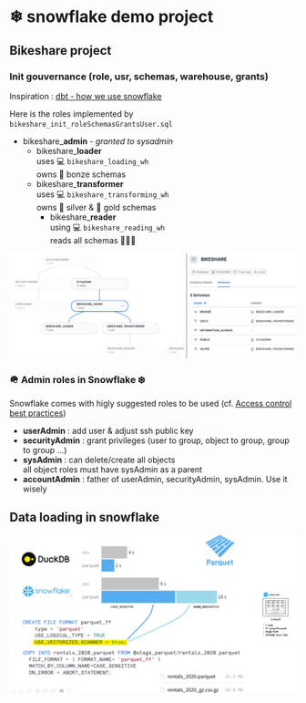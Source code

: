 # ❄ snowflake demo project

## Bikeshare project

### Init gouvernance (role, usr, schemas, warehouse, grants)

Inspiration : [dbt - how we use snowflake](https://discourse.getdbt.com/t/setting-up-snowflake-the-exact-grant-statements-we-run/439)

Here is the roles implemented by `bikeshare_init_roleSchemasGrantsUser.sql`

- bikeshare_**admin** *- granted to sysadmin*
  - bikeshare_**loader**       <br>
      uses 💻 `bikeshare_loading_wh`<br>
      owns 🥉 bonze schemas
  - bikeshare_**transformer**<br>
      uses 💻 `bikeshare_transforming_wh`<br>
      owns 🥈 silver & 🥇 gold schemas
    - bikeshare_**reader**<br>
      using 💻 `bikeshare_reading_wh`<br>
      reads all schemas 🥉🥈🥇

![bikeshare_roles_and_schemas](./bikeshare/bikeshare_roles_and_schemas.png)

### 🪖 Admin roles in Snowflake ❄️

Snowflake comes with higly suggested roles to be used (cf. [Access control best practices](https://docs.snowflake.com/en/user-guide/security-access-control-considerations))

- **userAdmin** : add user & adjust ssh public key
- **securityAdmin** : grant privileges (user to group, object to group, group to group ...)
- **sysAdmin** : can delete/create all objects\
  all object roles must have sysAdmin as a parent
- **accountAdmin** : father of userAdmin, securityAdmin, sysAdmin. Use it wisely

## Data loading in snowflake

![snowflake_load_perf](./bikeshare/snowflake_load_perf.png)
